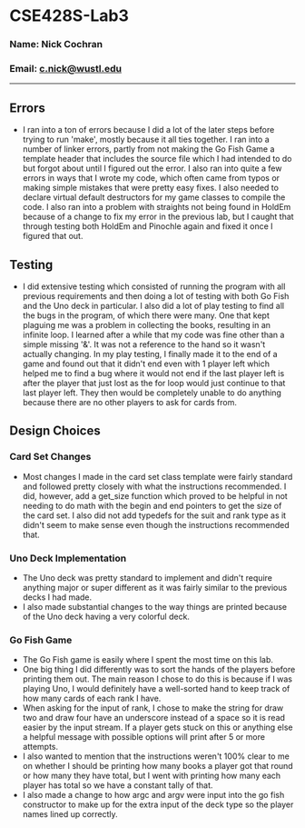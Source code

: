 # CSE428S-Lab3

### Name: Nick Cochran

### Email: c.nick@wustl.edu

---

## Errors

- I ran into a ton of errors because I did a lot of the later steps before
trying to run 'make', mostly because it all ties together. I ran into a number
of linker errors, partly from not making the Go Fish Game a template header that
includes the source file which I had intended to do but forgot about until I figured
out the error. I also ran into quite a few errors in ways that I wrote my code,
which often came from typos or making simple mistakes that were pretty easy fixes.
I also needed to declare virtual default destructors for my game classes to compile
the code. I also ran into a problem with straights not being found in HoldEm because
of a change to fix my error in the previous lab, but I caught that through testing
both HoldEm and Pinochle again and fixed it once I figured that out.

## Testing

- I did extensive testing which consisted of running the program with all previous
requirements and then doing a lot of testing with both Go Fish and the Uno deck
in particular. I also did a lot of play testing to find all the bugs in the
program, of which there were many. One that kept plaguing me was a problem in
collecting the books, resulting in an infinite loop. I learned after a while that
my code was fine other than a simple missing '&'. It was not a reference to the
hand so it wasn't actually changing. In my play testing, I finally made it to the
end of a game and found out that it didn't end even with 1 player left which helped
me to find a bug where it would not end if the last player left is after the player
that just lost as the for loop would just continue to that last player left. They 
then would be completely unable to do anything because there are no other players to
ask for cards from.

## Design Choices

### Card Set Changes

- Most changes I made in the card set class template were fairly standard
and followed pretty closely with what the instructions recommended. I did,
however, add a get_size function which proved to be helpful in not needing
to do math with the begin and end pointers to get the size of the card set.
I also did not add typedefs for the suit and rank type as it didn't seem to make
sense even though the instructions recommended that.


### Uno Deck Implementation

- The Uno deck was pretty standard to implement and didn't require anything
major or super different as it was fairly similar to the previous decks I had made.
- I also made substantial changes to the way things are printed because of the
Uno deck having a very colorful deck.


### Go Fish Game

- The Go Fish game is easily where I spent the most time on this lab.
- One big thing I did differently was to sort the hands of the players before
printing them out. The main reason I chose to do this is because if I was playing
Uno, I would definitely have a well-sorted hand to keep track of how many cards
of each rank I have.
- When asking for the input of rank, I chose to make the string for draw two and
draw four have an underscore instead of a space so it is read easier by the input
stream. If a player gets stuck on this or anything else a helpful message with
possible options will print after 5 or more attempts.
- I also wanted to mention that the instructions weren't 100% clear to me on
whether I should be printing how many books a player got that round or how many
they have total, but I went with printing how many each player has total so we
have a constant tally of that.
- I also made a change to how argc and argv were input into the go fish constructor
to make up for the extra input of the deck type so the player names lined up correctly.